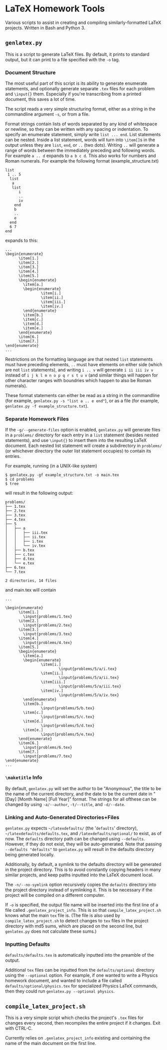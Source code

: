 # LaTeX Homework Tools

Various scripts to assist in creating and compiling similarly-formatted LaTeX projects.  Written in Bash and Python 3.

## `genlatex.py`

This is a script to generate LaTeX files.  By default, it prints to standard output,
but it can print to a file specified with the `-o` tag.

### Document Structure

The most useful part of this script is its ability to generate enumerate statements,
and optionally generate separate `.tex` files for each problem and `\input{}` them.
Especially if you're transcribing from a printed document, this saves a lot of time.

The script reads a very simple structuring format, either as a string in the
commandline argument `-s`, or from a file.

Format strings contain lists of words separated by any kind of whitespace or newline,
so they can be written with any spacing or indentation.  To specify an enumerate
statement, simply write `list ... end`.  List statements can be nested.  Inside a 
list statement, words will turn into `\item[]`s in the output unless they are `list`,
`end`, or `..` (two dots). Writing `..` will generate a range of words between the
immediately preceding and following words.  For example `a .. d` expands to `a b c d`.
This also works for numbers and Roman numerals.  For example the following format (example_structure.txt)

```
list
 1 .. 5
  list
   a
   list
      i
      ..
      iv
    end
    b
    ..
    e
  end
  6 7
end
```
expands to this:
```
...
\begin{enumerate}
      \item[1.]
      \item[2.]
      \item[3.]
      \item[4.]
      \item[5.]
      \begin{enumerate}
        \item[a.]
        \begin{enumerate}
                \item[i.]
                \item[ii.]
                \item[iii.]
                \item[iv.]
        \end{enumerate}
        \item[b.]
        \item[c.]
        \item[d.]
        \item[e.]
      \end{enumerate}
      \item[6.]
      \item[7.]
\end{enumerate}
...
```

Restrictions on the formatting language are that nested `list` statements 
must have preceding elements, `..` must have elements on either side (which 
are not `list` statements), and writing `i .. v` will generate `i ii iii iv v`
instead of `i j k l m n o p q r s t u v` (and similar things will happen for
other character ranges with boundries which happen to also be Roman numerals).

These format statements can either be read as a string in the commandline
(for example, `genlatex.py -s "list a .. e end"`), or as a file (for example,
`genlatex.py -f example_structure.txt`).

### Separate Homework Files

If the `-g/--generate-files` option is enabled, `genlatex.py` will generate files in a `problems/`
directory for each entry in a `list` statement (besides nested statements), and
use `\input{}` to insert them into the resulting LaTeX document.
Each nested list statement will create a subdirectory in `problems/` (or whichever
directory the outer list statement occupies) to contain its entries.

For example, running (in a UNIX-like system)
```
$ genlatex.py -gf example_structure.txt -o main.tex
$ cd problems
$ tree
```
will result in the following output:
```
problems/
├── 1.tex
├── 2.tex
├── 3.tex
├── 4.tex
├── 5
│   ├── a
│   │   ├── iii.tex
│   │   ├── ii.tex
│   │   ├── i.tex
│   │   └── iv.tex
│   ├── b.tex
│   ├── c.tex
│   ├── d.tex
│   └── e.tex
├── 6.tex
└── 7.tex

2 directories, 14 files
```

and main.tex will contain
```
...

\begin{enumerate}
      \item[1.]
        \input{problems/1.tex}
      \item[2.]
        \input{problems/2.tex}
      \item[3.]
        \input{problems/3.tex}
      \item[4.]
        \input{problems/4.tex}
      \item[5.]
      \begin{enumerate}
        \item[a.]
        \begin{enumerate}
                \item[i.]
                        \input{problems/5/a/i.tex}
                \item[ii.]
                        \input{problems/5/a/ii.tex}
                \item[iii.]
                        \input{problems/5/a/iii.tex}
                \item[iv.]
                        \input{problems/5/a/iv.tex}
        \end{enumerate}
        \item[b.]
                \input{problems/5/b.tex}
        \item[c.]
                \input{problems/5/c.tex}
        \item[d.]
                \input{problems/5/d.tex}
        \item[e.]
                \input{problems/5/e.tex}
      \end{enumerate}
      \item[6.]
        \input{problems/6.tex}
      \item[7.]
        \input{problems/7.tex}
\end{enumerate}
...
```

### `\maketitle` Info

By default, `genlatex.py` will set the author to be "Anonymous", the title to be
the name of the current directory, and the date to be the current date in
"[Day] [Month Name] [Full Year]" format.  The strings for all ofthese can be
changed by using `-a/--author`, `-t/--title`, and `-d/--date`.

###  Linking and Auto-Generated Directories+Files

`genlatex.py` expects `~/latexdefaults/` (the '`defaults`' directory), 
`~/latexdefaults/defaults.tex`, and `/latexdefaults/optional/` to exist, as of now.
The `defaults` directory path can be changed using `--defaults`.  However, if they
do not exist, they will be auto-generated.  Note that passing `--defaults "defaults"`
to `genlatex.py` will result in the defaults directory being generated locally.

Additionally, by default, a symlink to the defaults directory will be generated in
the project directory.  This is to avoid constantly copying headers in many similar
projects, and keep paths inputted into the LaTeX document local.

The `-n/--no-symlink` option recursively copies the `defaults` directory into the
project directory instead of symlinking it.  This is be necessary if the project
will be compiled on a different computer.

If `-o` is specified, the output file name will be inserted into the first line of
a file called `.genlatex_project_info`.  This is so that `compile_latex_project.sh`
knows what the main `tex` file is.  (The file is also used by 
`compile_latex_project.sh` to detect changes to `tex` files in the project
directory with md5 sums, which are placed on the second line, but `genlatex.py`
does not calculate these sums.)

###  Inputting Defaults

`defaults/defaults.tex` is automatically inputted into the preamble of the output.

Additional `tex` files can be inputted from the `defaults/optional` directory using
the `--optional` option.  For example, if one wanted to write a Physics homework
document, and wanted to include a file called `defaults/optional/physics.tex`
for specialized Physics LaTeX commands, then they could run 
`genlatex.py --optional physics`.

##  `compile_latex_project.sh`


This is a very simple script which checks the project's `.tex` files for changes
every second, then recompiles the entire project if it changes.  Exit with CTRL-C.

Currently relies on `.genlatex_project_info` existing and containing the name of 
the main document on the first line.